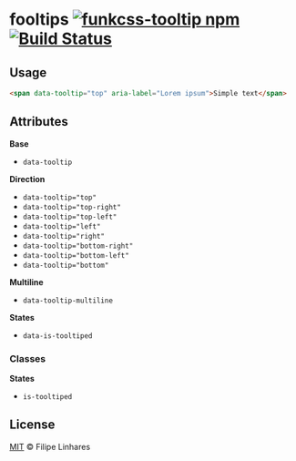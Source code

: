 # fooltips [![funkcss-tooltip npm](https://img.shields.io/npm/v/fooltips.svg)](https://www.npmjs.com/package/fooltips) [![Build Status](https://travis-ci.org/filipelinhares/fooltips.svg?branch=master)](https://travis-ci.org/filipelinhares/fooltips)

## Usage
```html
<span data-tooltip="top" aria-label="Lorem ipsum">Simple text</span>
```

## Attributes
**Base**
- `data-tooltip`

**Direction**
- `data-tooltip="top"`
- `data-tooltip="top-right"`
- `data-tooltip="top-left"`
- `data-tooltip="left"`
- `data-tooltip="right"`
- `data-tooltip="bottom-right"`
- `data-tooltip="bottom-left"`
- `data-tooltip="bottom"`

**Multiline**
- `data-tooltip-multiline`

**States**
- `data-is-tooltiped`

### Classes
**States**
- `is-tooltiped`

## License
[MIT](LICENSE.md) © Filipe Linhares
